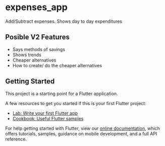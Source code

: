 # expenses_app

Add/Subtract expenses.
Shows day to day expenditures

## Posible V2 Features
 - Says methods of savings
 - Shows trends
 - Cheaper alternatives
 - How to create/ do the cheaper alternatives

## Getting Started

This project is a starting point for a Flutter application.

A few resources to get you started if this is your first Flutter project:

- [Lab: Write your first Flutter app](https://flutter.dev/docs/get-started/codelab)
- [Cookbook: Useful Flutter samples](https://flutter.dev/docs/cookbook)

For help getting started with Flutter, view our
[online documentation](https://flutter.dev/docs), which offers tutorials,
samples, guidance on mobile development, and a full API reference.
